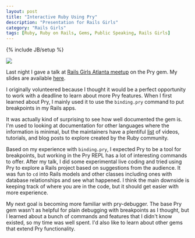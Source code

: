 ```yaml
---
layout: post
title: "Interactive Ruby Using Pry"
description: "Presentation for Rails Girls"
category: "Rails Girls"
tags: [Ruby, Ruby on Rails, Gems, Public Speaking, Rails Girls]
---
```

{% include JB/setup %}

<div class="blog-photo">
	<img src="{{ site.url }}/assets/pictures/pry.png" />
</div>

Last night I gave a talk at [Rails Girls Atlanta meetup](http://www.meetup.com/Rails-Girls-Atlanta/events/147082012/) 
on the Pry gem.  My slides are available 
[here](https://docs.google.com/presentation/d/1RlBptG2n0lv7PFBjbrMsc4u8qXQ7IHgBx0w_zeC5bUY/pub?start=false&loop=false&delayms=3000).

I originally volunteered because I thought it would be a perfect opportunity to work with a 
deadline to learn about more Pry features. When I first learned about Pry, I mainly used it to use the 
`binding.pry` command to put breakpoints in my Rails apps.

It was actually kind of surprising to see how well documented the gem is.  I'm used to looking at documentation 
for other languages where the information is minimal, but the maintainers have a plentiful [list](http://pryrepl.org/) of videos, tutorials, and blog 
posts to explore created by the Ruby community.

Based on my experience with `binding.pry`, I expected Pry to be a tool for breakpoints, but working in the Pry REPL
has a lot of interesting commands to offer.  After my talk, I did some experimental live coding and tried using Pry
to explore a Rails project based on suggestions from the audience.  It was fun to `cd` into Rails models and other
classes including ones with database relationships and see what happened.  I think the main downside is keeping
track of where you are in the code, but it should get easier with more experience.

My next goal is becoming more familiar with pry-debugger.  The base Pry gem wasn't as helpful for plain debugging 
with breakpoints as I thought, but I learned about a bunch of commands and features that I didn't know existed, so
my time was well spent.  I'd also like to learn about other gems that extend Pry functionality.
